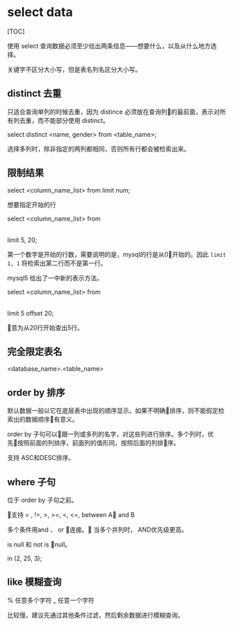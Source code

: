 # select data

[TOC]

使用 select 查询数据必须至少给出两条信息——想要什么，以及从什么地方选择。

关键字不区分大小写，但是表名列名区分大小写。


## distinct 去重

只适合查询单列的时候去重，因为 distince 必须放在查询列的最前面，表示对所有列去重，而不能部分使用 distinct。

select distinct <name, gender> from <table_name>;

选择多列时，除非指定的两列都相同，否则所有行都会被检索出来。


## 限制结果

select <column_name_list> from <table> limit num;

想要指定开始的行

select <column_name_list> from <table> limit 5, 20;

第一个数字是开始的行数，需要说明的是，mysql的行是从0开始的。因此 `limit 1, 1` 将检索出第二行而不是第一行。

mysql5 给出了一中新的表示方法。

select <column_name_list> from <table> limit 5 offset 20;

意为从20行开始查出5行。

## 完全限定表名

<database_name>.<table_name>

## order by 排序

默认数据一般以它在底层表中出现的顺序显示。如果不明确排序，则不能假定检索出的数据顺序有意义。

order by 子句可以跟一列或多列的名字，对这些列进行排序。多个列时，优先按照前面的列排序，前面列的值形同，按照后面的列排序。

支持 ASC和DESC排序。


## where 子句

位于 order by 子句之前。

支持 = , !=, >, >=, <, <=, between A and B

多个条件用and 、 or 连接。 当多个并列时， AND优先级更高。

is null  和 not is null。


in (2, 25, 3);

## like 模糊查询

% 任意多个字符
_ 任意一个字符

比较慢，建议先通过其他条件过滤，然后剩余数据进行模糊查询。
